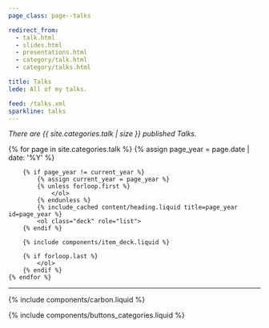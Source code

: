 ```yaml
---
page_class: page--talks

redirect_from:
  - talk.html
  - slides.html
  - presentations.html
  - category/talk.html
  - category/talks.html

title: Talks
lede: All of my talks.

feed: /talks.xml
sparkline: talks
---
```


*There are {{ site.categories.talk | size }} published Talks.*

<div class="h-feed" id="talks">
    {% for page in site.categories.talk %}
        {% assign page_year = page.date | date: '%Y' %}

        {% if page_year != current_year %}
            {% assign current_year = page_year %}
            {% unless forloop.first %}
                </ol>
            {% endunless %}
            {% include_cached content/heading.liquid title=page_year id=page_year %}
            <ol class="deck" role="list">
        {% endif %}

        {% include components/item_deck.liquid %}

        {% if forloop.last %}
            </ol>
        {% endif %}
    {% endfor %}
</div>

--------

{% include components/carbon.liquid %}

{% include components/buttons_categories.liquid %}
